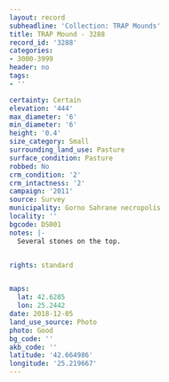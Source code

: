 ```yaml
---
layout: record
subheadline: 'Collection: TRAP Mounds'
title: TRAP Mound - 3288
record_id: '3288'
categories:
- 3000-3999
header: no
tags:
- ''

certainty: Certain
elevation: '444'
max_diameter: '6'
min_diameter: '6'
height: '0.4'
size_category: Small
surrounding_land_use: Pasture
surface_condition: Pasture
robbed: No
crm_condition: '2'
crm_intactness: '2'
campaign: '2011'
source: Survey
municipality: Gorno Sahrane necropolis
locality: ''
bgcode: DS001
notes: |-
  Several stones on the top.


rights: standard


maps:
  lat: 42.6285
  lon: 25.2442
date: 2018-12-05
land_use_source: Photo
photo: Good
bg_code: ''
akb_code: ''
latitude: '42.664986'
longitude: '25.219667'
---
```

